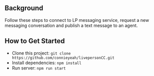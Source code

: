 ## Background ##
  Follow these steps to connect to LP messaging service, request a new messaging conversation and publish a text message to an agent.

## How to Get Started ##
  - Clone this project: `git clone https://github.com/connieyeah/livepersonCC.git`
  - Install dependencies: `npm install`
  - Run server: `npm run start`

